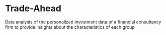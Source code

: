 # Trade-Ahead
Data analysis of the personalized investment data of a financial consultancy firm to provide insights about the characteristics of each group
